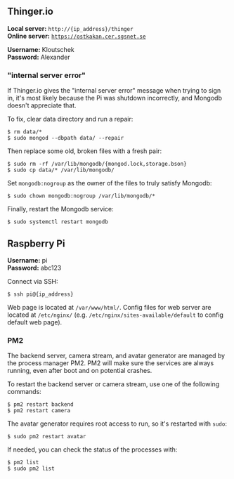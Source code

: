## Thinger.io

**Local server:** `http://{ip_address}/thinger`  
**Online server:** [`https://ostkakan.cer.sgsnet.se`](https://ostkakan.cer.sgsnet.se) 

**Username:** Kloutschek  
**Password:** Alexander  

### "internal server error"

If Thinger.io gives the "internal server error" message when trying to sign in, it's most likely because the Pi was shutdown incorrectly, and Mongodb doesn't appreciate that.

To fix, clear data directory and run a repair:
```
$ rm data/*
$ sudo mongod --dbpath data/ --repair
```

Then replace some old, broken files with a fresh pair:
```
$ sudo rm -rf /var/lib/mongodb/{mongod.lock,storage.bson}  
$ sudo cp data/* /var/lib/mongodb/
```

Set `mongodb:nogroup` as the owner of the files to truly satisfy Mongodb:
```
$ sudo chown mongodb:nogroup /var/lib/mongodb/*
```

Finally, restart the Mongodb service:
```
$ sudo systemctl restart mongodb
```

## Raspberry Pi

**Username:** pi  
**Password:** abc123  

Connect via SSH:
```
$ ssh pi@{ip_address}
```

Web page is located at `/var/www/html/`. Config files for web server are located at `/etc/nginx/` (e.g. `/etc/nginx/sites-available/default` to config default web page). 

### PM2

The backend server, camera stream, and avatar generator are managed by the process manager PM2. PM2 will make sure the services are always running, even after boot and on potential crashes.

To restart the backend server or camera stream, use one of the following commands:
```
$ pm2 restart backend
$ pm2 restart camera
```

The avatar generator requires root access to run, so it's restarted with `sudo`:
```
$ sudo pm2 restart avatar
```

If needed, you can check the status of the processes with:
```
$ pm2 list
$ sudo pm2 list
```
